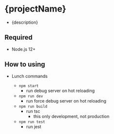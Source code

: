 # {projectName}

- {description}

## Required

- Node.js 12+

## How to using

- Lunch commands

  - `npm start`
    - run debug server on hot reloading
  - `npm run dev`
    - run force debug server on hot reloading
  - `npm run build`
    - run tsc
      - this only development, not production
  - `npm run test`
    - run jest
